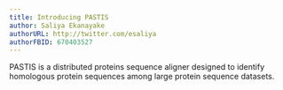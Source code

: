 ```yaml
---
title: Introducing PASTIS
author: Saliya Ekanayake
authorURL: http://twitter.com/esaliya
authorFBID: 670403527
---
```


PASTIS is a distributed proteins sequence aligner designed to identify
 homologous protein sequences among large protein sequence datasets.
 
